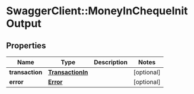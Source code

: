 # SwaggerClient::MoneyInChequeInitOutput

## Properties
Name | Type | Description | Notes
------------ | ------------- | ------------- | -------------
**transaction** | [**TransactionIn**](TransactionIn.md) |  | [optional] 
**error** | [**Error**](Error.md) |  | [optional] 


